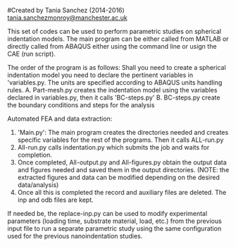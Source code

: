 #Created by Tania Sanchez (2014-2016) tania.sanchezmonroy@manchester.ac.uk


This set of codes can be used to perform parametric studies on spherical indentation models. 
The main program can be either called from MATLAB or directly called from ABAQUS either using
the command line or usign the CAE (run script).

The order of the program is as follows:
Shall you need to create a spherical indentation model you need to declare the pertinent
variables in 'variables.py. The units are specified according to ABAQUS units handling rules.
A. Part-mesh.py creates the indentation model using the variables declared in variables.py, then it
calls 'BC-steps.py'
B. BC-steps.py create the boundary conditions and steps for the analysis


Automated FEA and data extraction:
1. 'Main.py': The main program creates the directories needed and creates specific variables for the rest of the programs. Then it calls  ALL-run.py
2. All-run.py calls indentation.py which submits the job and waits for completion. 
3. Once completed, All-output.py and All-figures.py obtain the output data and figures needed and saved them in the output directories. 
(NOTE: the extracted figures and data can be modified depending on the desired data/analysis)
4. Once all this is completed the record and auxiliary files are deleted. The inp and odb files are kept.

If needed be, the replace-inp.py can be used to modify experimental parameters (loading time, substrate material, load, etc.) from the
previous input file to run a separate parametric study using the same configuration used for the previous nanoindentation studies. 
